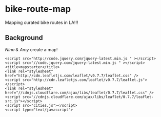 # bike-route-map
Mapping curated bike routes in LA!!!

## Background
_Nina & Amy_ create a map!

<head>
<link rel="stylesheet" href="style.css" />

	<script src="http://code.jquery.com/jquery-latest.min.js " ></script>
	<script src="//code.jquery.com/jquery-latest.min.js " ></script>
	<title>mapstarter</title>
	<link rel="stylesheet" href="http://cdn.leafletjs.com/leaflet/v0.7.7/leaflet.css" />
	<script src="http://cdn.leafletjs.com/leaflet/v0.7.7/leaflet.js"></script>
	<link rel="stylesheet" href="//cdnjs.cloudflare.com/ajax/libs/leaflet/0.7.7/leaflet.css" />
	<script src="//cdnjs.cloudflare.com/ajax/libs/leaflet/0.7.7/leaflet-src.js"></script>
	<script src="cities.js"></script>	
	<script type="text/javascript">
